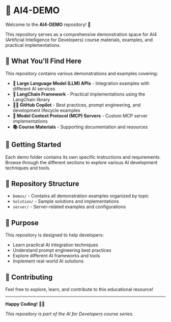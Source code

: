 # 🤖 AI4-DEMO

Welcome to the **AI4-DEMO** repository! 🎉

This repository serves as a comprehensive demonstration space for AI4 (Artificial Intelligence for Developers) course materials, examples, and practical implementations.

## 🌟 What You'll Find Here

This repository contains various demonstrations and examples covering:

- **🧠 Large Language Model (LLM) APIs** - Integration examples with different AI services
- **🔗 LangChain Framework** - Practical implementations using the LangChain library
- **👨‍💻 GitHub Copilot** - Best practices, prompt engineering, and development lifecycle examples
- **🔌 Model Context Protocol (MCP) Servers** - Custom MCP server implementations
- **📚 Course Materials** - Supporting documentation and resources

## 🚀 Getting Started

Each demo folder contains its own specific instructions and requirements. Browse through the different sections to explore various AI development techniques and tools.

## 📁 Repository Structure

- `Demos/` - Contains all demonstration examples organized by topic
- `Solution/` - Sample solutions and implementations
- `server/` - Server-related examples and configurations

## 🎯 Purpose

This repository is designed to help developers:
- Learn practical AI integration techniques
- Understand prompt engineering best practices
- Explore different AI frameworks and tools
- Implement real-world AI solutions

## 🤝 Contributing

Feel free to explore, learn, and contribute to this educational resource!

---

**Happy Coding!** 🚀✨

*This repository is part of the AI for Developers course series.*